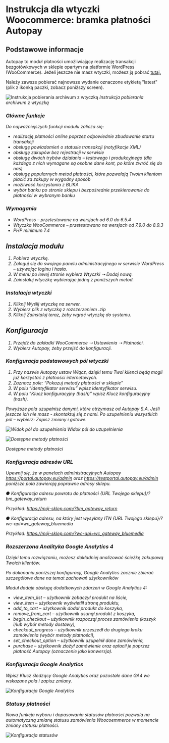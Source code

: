 # Instrukcja dla wtyczki Woocommerce: bramka płatności Autopay

## Podstawowe informacje

Autopay to moduł płatności umożliwiający realizację transakcji bezgotówkowych w sklepie opartym na platformie WordPress (WooCommerce). Jeżeli jeszcze nie masz wtyczki, możesz ją pobrać [tutaj.](https://github.com/bluepayment-plugin/autopay-payments/releases)

Należy zawsze pobierać najnowsze wydanie oznaczone etykietą "latest" (plik z ikonką paczki, zobacz poniższy screen).

![Instrukcja pobierania archiwum z wtyczką](/assets/img/screenshot_3.png)
<em>Instrukcja pobierania archiwum z wtyczką<em>


### Główne funkcje

Do najważniejszych funkcji modułu zalicza się:
- realizację płatności online poprzez odpowiednie zbudowanie startu transakcji
- obsługę powiadomień o statusie transakcji (notyfikacje XML)
- obsługę zakupów bez rejestracji w serwisie
- obsługę dwóch trybów działania – testowego i produkcyjnego (dla każdego z nich wymagane są osobne dane kont, po które zwróć się do nas)
- obsługę popularnych metod płatności, które pozwalają Twoim klientom płacić za zakupy w wygodny sposób
- możliwość korzystania z BLIKA
- wybór banku po stronie sklepu i bezpośrednie przekierowanie do płatności w wybranym banku

### Wymagania

- WordPress – przetestowane na wersjach od 6.0 do 6.5.4
- Wtyczka WooCommerce – przetestowano na wersjach od 7.9.0 do 8.9.3
- PHP minimum 7.4

## Instalacja modułu
1. Pobierz wtyczkę.
2. Zaloguj się do swojego panelu administracyjnego w serwisie WordPress – używając loginu i hasła.
3. W menu po lewej stronie wybierz Wtyczki ➝ Dodaj nową.
4. Zainstaluj wtyczkę wybierając jedną z poniższych metod.

### Instalacja wtyczki

1. Kliknij Wyślij wtyczkę na serwer.
2. Wybierz plik z wtyczką z rozszerzeniem .zip
3. Kliknij Zainstaluj teraz, żeby wgrać wtyczkę do systemu.

## Konfiguracja

1. Przejdź do zakładki WooCommerce ➝ Ustawienia ➝ Płatności.
2. Wybierz Autopay, żeby przejść do konfiguracji.

### Konfiguracja podstawowych pól wtyczki

1. Przy nazwie Autopay ustaw Włącz, dzięki temu Twoi klienci będą mogli już korzystać z płatności internetowych.
2. Zaznacz pole: “Pokazuj metody płatności w sklepie”
3. W polu “Identyfikator serwisu” wpisz identyfikator serwisu.
4. W polu “Klucz konfiguracyjny (hash)” wpisz Klucz konfiguracyjny (hash).

Powyższe pola uzupełnisz danymi, które otrzymasz od Autopay S.A. Jeśli jeszcze ich nie masz - skontaktuj się z nami.
Po uzupełnieniu wszystkich pól – wybierz: Zapisz zmiany i gotowe.

![Widok pól do uzupełnienia](/assets/img/screenshot_12.jpg)
<em>Widok pól do uzupełnienia<em>


![Dostępne metody płatności](/assets/img/screenshot_5.jpg)

<em>Dostępne metody płatności</em>

### Konfiguracja adresów URL

Upewnij się, że w panelach administracyjnych Autopay https://portal.autopay.eu/admin oraz https://testportal.autopay.eu/admin poniższe pola zawierają poprawne adresy sklepu.

●	Konfiguracja adresu powrotu do płatności
{URL Twojego sklepu}/?bm_gateway_return

Przykład: https://mój-sklep.com/?bm_gateway_return

●	Konfiguracja adresu, na który jest wysyłany ITN
{URL Twojego sklepu}/?wc-api=wc_gateway_bluemedia

Przykład: https://mój-sklep.com/?wc-api=wc_gateway_bluemedia

### Rozszerzona Analityka Google Analytics 4

Dzięki temu rozwiązaniu, możesz dokładniej analizować ścieżkę zakupową Twoich klientów.

Po dokonaniu poniższej konfiguracji, Google Analytics zacznie zbierać szczegółowe dane na temat zachowań użytkowników

Moduł dodaje obsługę dodatkowych zdarzeń w Google Analytics 4:
- view_item_list – użytkownik zobaczył produkt na liście,
- view_item – użytkownik wyświetlił stronę produktu,
- add_to_cart – użytkownik dodał produkt do koszyka,
- remove_from_cart – użytkownik usunął produkt z koszyka,
- begin_checkout – użytkownik rozpoczął proces zamówienia (koszyk i/lub wybór metody dostawy),
- checkout_progress – użytkownik przeszedł do drugiego kroku zamówienia (wybór metody płatności),
- set_checkout_option – użytkownik uzupełnił dane zamówienia,
- purchase – użytkownik złożył zamówienie oraz opłacił je poprzez płatność Autopay (oznaczenie jako konwersja).

### Konfiguracja Google Analytics

Wpisz Klucz śledzący Google Analytics oraz pozostałe dane GA4 we wskazane pola i zapisz zmiany.

![Konfiguracja Google Analytics](/assets/img/screenshot_6.jpg)

### Statusy płatności

Nowa funkcja wyboru i dopasowania statusów płatności pozwala na automatyczną zmianę statusu zamówienia Woocoemmerce w momencie zmiany statusu płatności.

![Konfiguracja statusów](/assets/img/screenshot_4.jpg)
